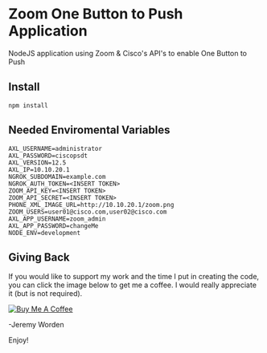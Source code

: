 # Zoom One Button to Push Application
NodeJS application using Zoom & Cisco's API's to enable One Button to Push

## Install
```
npm install
```

## Needed Enviromental Variables

```
AXL_USERNAME=administrator
AXL_PASSWORD=ciscopsdt
AXL_VERSION=12.5
AXL_IP=10.10.20.1
NGROK_SUBDOMAIN=example.com
NGROK_AUTH_TOKEN=<INSERT TOKEN>
ZOOM_API_KEY=<INSERT TOKEN>
ZOOM_API_SECRET=<INSERT TOKEN>
PHONE_XML_IMAGE_URL=http://10.10.20.1/zoom.png
ZOOM_USERS=user01@cisco.com,user02@cisco.com
AXL_APP_USERNAME=zoom_admin
AXL_APP_PASSWORD=changeMe
NODE_ENV=development
```

## Giving Back

If you would like to support my work and the time I put in creating the code, you can click the image below to get me a coffee. I would really appreciate it (but is not required).

[![Buy Me A Coffee](https://www.buymeacoffee.com/assets/img/custom_images/black_img.png)](https://www.buymeacoffee.com/automatebldrs)

-Jeremy Worden

Enjoy!
